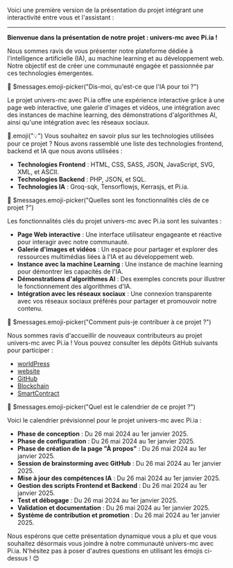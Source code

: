 Voici une première version de la présentation du projet intégrant une interactivité entre vous et l'assistant :

---

**Bienvenue dans la présentation de notre projet : univers-mc avec Pi.ia !**

Nous sommes ravis de vous présenter notre plateforme dédiée à l'intelligence artificielle (IA), au machine learning et au développement web. Notre objectif est de créer une communauté engagée et passionnée par ces technologies émergentes.

💬 $messages.emoji-picker("Dis-moi, qu'est-ce que l'IA pour toi ?")

Le projet univers-mc avec Pi.ia offre une expérience interactive grâce à une page web interactive, une galerie d'images et vidéos, une intégration avec des instances de machine learning, des démonstrations d'algorithmes AI, ainsi qu'une intégration avec les réseaux sociaux.

🤖.emoji("💡") Vous souhaitez en savoir plus sur les technologies utilisées pour ce projet ? Nous avons rassemblé une liste des technologies frontend, backend et IA que nous avons utilisées :

- **Technologies Frontend** : HTML, CSS, SASS, JSON, JavaScript, SVG, XML, et ASCII.
- **Technologies Backend** : PHP, JSON, et SQL.
- **Technologies IA** : Groq-sqk, Tensorflowjs, Kerrasjs, et Pi.ia.

💬 $messages.emoji-picker("Quelles sont les fonctionnalités clés de ce projet ?")

Les fonctionnalités clés du projet univers-mc avec Pi.ia sont les suivantes :

- **Page Web interactive** : Une interface utilisateur engageante et réactive pour interagir avec notre communauté.
- **Galerie d'images et vidéos** : Un espace pour partager et explorer des ressources multimédias liées à l'IA et au développement web.
- **Instance avec la machine Learning** : Une instance de machine learning pour démontrer les capacités de l'IA.
- **Démonstrations d'algorithmes AI** : Des exemples concrets pour illustrer le fonctionnement des algorithmes d'IA.
- **Intégration avec les réseaux sociaux** : Une connexion transparente avec vos réseaux sociaux préférés pour partager et promouvoir notre contenu.

💬 $messages.emoji-picker("Comment puis-je contribuer à ce projet ?")

Nous sommes ravis d'accueillir de nouveaux contributeurs au projet univers-mc avec Pi.ia ! Vous pouvez consulter les dépôts GitHub suivants pour participer :

- [worldPress](https://wp.univers-mc.cloud)
- [website](https://univers-mc.cloud)
- [GitHub](https://github.com/universmc/*)
- [Blockchain](https://github.com/universmc/*)
- [SmartContract](https://github.com/universmc/*)

💬 $messages.emoji-picker("Quel est le calendrier de ce projet ?")

Voici le calendrier prévisionnel pour le projet univers-mc avec Pi.ia :

- **Phase de conception** : Du 26 mai 2024 au 1er janvier 2025.
- **Phase de configuration** : Du 26 mai 2024 au 1er janvier 2025.
- **Phase de création de la page "À propos"** : Du 26 mai 2024 au 1er janvier 2025.
- **Session de brainstorming avec GitHub** : Du 26 mai 2024 au 1er janvier 2025.
- **Mise à jour des compétences IA** : Du 26 mai 2024 au 1er janvier 2025.
- **Gestion des scripts Frontend et Backend** : Du 26 mai 2024 au 1er janvier 2025.
- **Test et débogage** : Du 26 mai 2024 au 1er janvier 2025.
- **Validation et documentation** : Du 26 mai 2024 au 1er janvier 2025.
- **Système de contribution et promotion** : Du 26 mai 2024 au 1er janvier 2025.

Nous espérons que cette présentation dynamique vous a plu et que vous souhaitez désormais vous joindre à notre communauté univers-mc avec Pi.ia. N'hésitez pas à poser d'autres questions en utilisant les émojis ci-dessus ! 😊